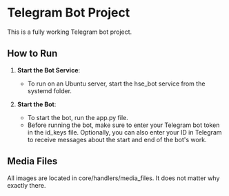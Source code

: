 # Telegram Bot Project

This is a fully working Telegram bot project.

## How to Run

1. **Start the Bot Service**: 
   - To run on an Ubuntu server, start the hse_bot service from the systemd folder.

2. **Start the Bot**: 
   - To start the bot, run the app.py file.
   - Before running the bot, make sure to enter your Telegram bot token in the id_keys file. Optionally, you can also enter your ID in Telegram to receive messages about the start and end of the bot's work.


## Media Files
All images are located in core/handlers/media_files. It does not matter why exactly there.

